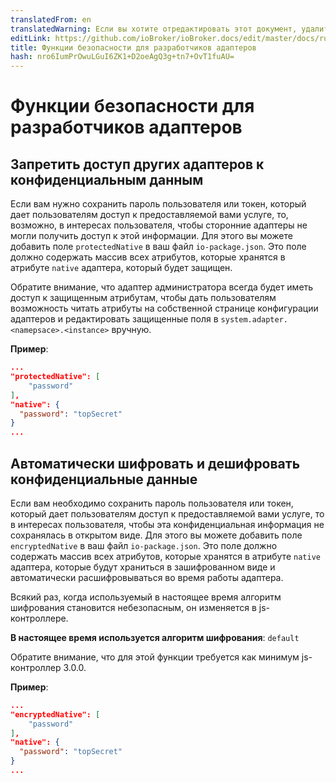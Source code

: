 ```yaml
---
translatedFrom: en
translatedWarning: Если вы хотите отредактировать этот документ, удалите поле «translationFrom», в противном случае этот документ будет снова автоматически переведен
editLink: https://github.com/ioBroker/ioBroker.docs/edit/master/docs/ru/dev/adaptersecurity.md
title: Функции безопасности для разработчиков адаптеров
hash: nro6IumPrOwuLGuI6ZK1+D2oeAgQ3g+tn7+OvT1fuAU=
---
```

# Функции безопасности для разработчиков адаптеров
## Запретить доступ других адаптеров к конфиденциальным данным
Если вам нужно сохранить пароль пользователя или токен, который дает пользователям доступ к предоставляемой вами услуге, то, возможно, в интересах пользователя, чтобы сторонние адаптеры не могли получить доступ к этой информации.
Для этого вы можете добавить поле `protectedNative` в ваш файл `io-package.json`. Это поле должно содержать массив всех атрибутов, которые хранятся в атрибуте `native` адаптера, который будет защищен.

Обратите внимание, что адаптер администратора всегда будет иметь доступ к защищенным атрибутам, чтобы дать пользователям возможность читать атрибуты на собственной странице конфигурации адаптеров и редактировать защищенные поля в `system.adapter.<namepsace>.<instance>` вручную.

__Пример__:

```json
...
"protectedNative": [
    "password"
],
"native": {
  "password": "topSecret"
}
...
```

## Автоматически шифровать и дешифровать конфиденциальные данные
Если вам необходимо сохранить пароль пользователя или токен, который дает пользователям доступ к предоставляемой вами услуге, то в интересах пользователя, чтобы эта конфиденциальная информация не сохранялась в открытом виде.
Для этого вы можете добавить поле `encryptedNative` в ваш файл `io-package.json`. Это поле должно содержать массив всех атрибутов, которые хранятся в атрибуте `native` адаптера, которые будут храниться в зашифрованном виде и автоматически расшифровываться во время работы адаптера.

Всякий раз, когда используемый в настоящее время алгоритм шифрования становится небезопасным, он изменяется в js-контроллере.

__В настоящее время используется алгоритм шифрования__: `default`

Обратите внимание, что для этой функции требуется как минимум js-контроллер 3.0.0.

__Пример__:

```json
...
"encryptedNative": [
    "password"
],
"native": {
  "password": "topSecret"
}
...
```